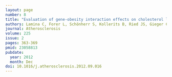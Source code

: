 ```yaml
---
layout: page
number: 8
title: "Evaluation of gene-obesity interaction effects on cholesterol levels: a genetic predisposition score on HDL-cholesterol is modified by obesity"
authors: Lamina C, Forer L, Schönherr S, Kollerits B, Ried JS, Gieger C, Peters A, Wichmann HE, Kronenberg F
journal: Atherosclerosis
volume: 225
issue: 2
pages: 363-369
pmid: 23058813
pubdate:
  year: 2012
  month: Dec
doi: 10.1016/j.atherosclerosis.2012.09.016
---
```

